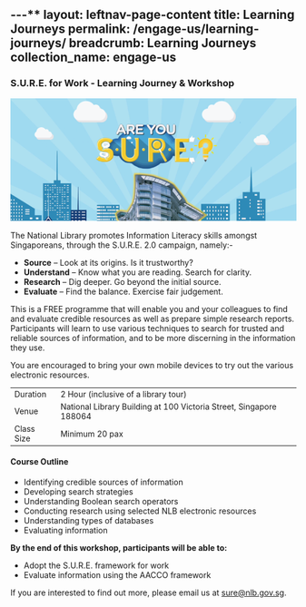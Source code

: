 ---** 
layout: leftnav-page-content
title: Learning Journeys
permalink: /engage-us/learning-journeys/
breadcrumb: Learning Journeys
collection_name: engage-us
---

### **S.U.R.E. for Work - Learning Journey & Workshop**

![Banner for SURE for work - learning journey & workshop](/images/banner-learning-journey.png)

The National Library promotes Information Literacy skills amongst Singaporeans, through the S.U.R.E. 2.0 campaign, namely:-

* **Source** – Look at its origins. Is it trustworthy?
* **Understand** – Know what you are reading. Search for clarity.
* **Research** – Dig deeper. Go beyond the initial source.
* **Evaluate** – Find the balance. Exercise fair judgement.

This is a FREE programme that will enable you and your colleagues to find and evaluate credible resources as well as prepare simple research reports. Participants will learn to use various techniques to search for trusted and reliable sources of information, and to be more discerning in the information they use.

You are encouraged to bring your own mobile devices to try out the various electronic resources.

<table class="table-v">
  <tr>
    <td>Duration</td>
    <td>2 Hour (inclusive of a library tour)</td>
  </tr>
  <tr>
    <td>Venue</td>
    <td>National Library Building at 100 Victoria Street, Singapore 188064</td>
  </tr>
  <tr>
    <td>Class Size</td>
    <td>Minimum 20 pax</td>
  </tr>
</table>

#### **Course Outline**
* Identifying credible sources of information
* Developing search strategies
* Understanding Boolean search operators
* Conducting research using selected NLB electronic resources
* Understanding types of databases
* Evaluating information

**By the end of this workshop, participants will be able to:**
* Adopt the S.U.R.E. framework for work 
* Evaluate information using the AACCO framework

If you are interested to find out more, please email us at [sure@nlb.gov.sg](mailto:sure@nlb.gov.sg).